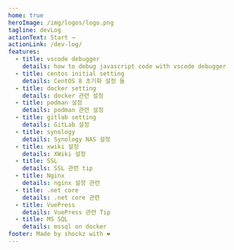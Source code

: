 ```yaml
---
home: true
heroImage: /img/logos/logo.png
tagline: devLog
actionText: Start →
actionLink: /dev-log/
features:
  - title: vscode debugger
    details: how to debug javascript code with vscode debugger
  - title: centos initial setting
    details: CentOS 8 초기화 설정 들
  - title: docker setting
    details: docker 관련 설정
  - title: podman 설정
    details: podman 관련 설정
  - title: gitlab setting
    details: GitLab 설정
  - title: synology
    details: Synology NAS 설정
  - title: xwiki 설정
    details: XWiki 설정
  - title: SSL
    details: SSL 관련 tip
  - title: Nginx
    details: nginx 설정 관련
  - title: .net core
    details: .net core 관련
  - title: VuePress
    details: VuePress 관련 Tip
  - title: MS SQL
    details: mssql on docker
footer: Made by shockz with ❤️
---
```

